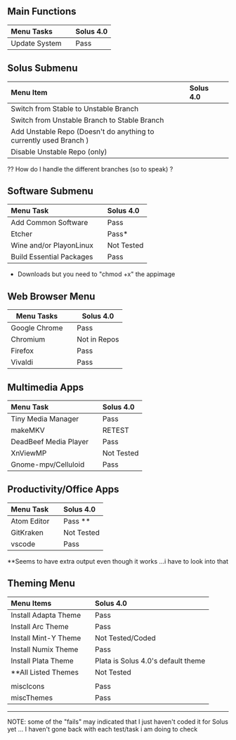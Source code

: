 ## Main Functions

| Menu Tasks    |     | Solus 4.0 |
| :------------ | :-- | :-------- |
| Update System |     | Pass      |

## Solus Submenu

| Menu Item                                                         | Solus 4.0 |     |
| :---------------------------------------------------------------- | :-------- | :-- |
| Switch from Stable to Unstable Branch                             |           |     |
| Switch from Unstable Branch to Stable Branch                      |           |     |
| Add Unstable Repo (Doesn't do anything to currently used Branch ) |           |     |
| Disable Unstable Repo (only)                                      |           |     |

?? How do I handle the different branches (so to speak) ?

## Software Submenu

| Menu Task                |     | Solus 4.0  |
| :----------------------- | :-- | :--------- |
| Add Common Software      |     | Pass       |
| Etcher                   |     | Pass\*     |
| Wine and/or PlayonLinux  |     | Not Tested |
| Build Essential Packages |     | Pass       |

* Downloads but you need to "chmod +x" the appimage

## Web Browser Menu

| Menu Tasks    |     | Solus 4.0    |
| ------------- | --- | ------------ |
| Google Chrome |     | Pass         |
| Chromium      |     | Not in Repos |
| Firefox       |     | Pass         |
| Vivaldi       |     | Pass         |

## Multimedia Apps

| Menu Task             |   | Solus 4.0  |
| :-------------------- |:-- | :--------- |
| Tiny Media Manager    |   | Pass       |
| makeMKV               |   | RETEST     |
| DeadBeef Media Player |   | Pass       |
| XnViewMP              |   | Not Tested |
| Gnome-mpv/Celluloid   |   | Pass       |

## Productivity/Office Apps

| Menu Task   |  | Solus 4.0  |
|:------------|:-|:-----------|
| Atom Editor |  | Pass \*\*  |
| GitKraken   |  | Not Tested |
| vscode      |  | Pass       |

\*\*Seems to have extra output even though it works ...i have to look into that

## Theming Menu

| Menu Items            |     | Solus 4.0                          |
| :-------------------- | :-- | :--------------------------------- |
| Install Adapta Theme  |     | Pass                               |
| Install Arc Theme     |     | Pass                               |
| Install Mint-Y Theme  |     | Not Tested/Coded                   |
| Install Numix Theme   |     | Pass                               |
| Install Plata Theme   |     | Plata is Solus 4.0's default theme |
| \*\*All Listed Themes |     | Not Tested                         |
|                       |     |                                    |
| miscIcons             |     | Pass                               |
| miscThemes            |     | Pass                               |

---

NOTE: some of the "fails" may indicated that I just haven't coded it for Solus yet ... I haven't gone back with each test/task i am doing to check

